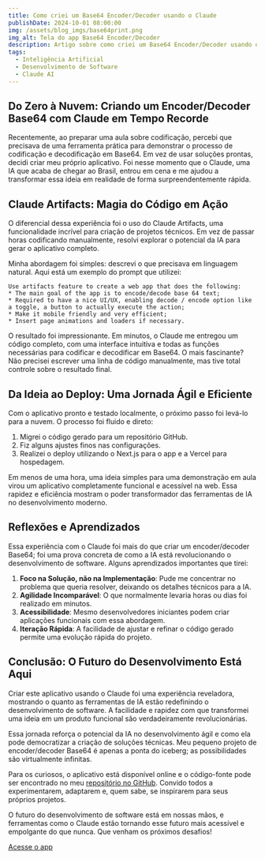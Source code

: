 ```yaml
---
title: Como criei um Base64 Encoder/Decoder usando o Claude
publishDate: 2024-10-01 08:00:00
img: /assets/blog_imgs/base64print.png
img_alt: Tela do app Base64 Encoder/Decoder
description: Artigo sobre como criei um Base64 Encoder/Decoder usando o Claude AI.
tags:
  - Inteligência Artificial
  - Desenvolvimento de Software
  - Claude AI
---
```


## Do Zero à Nuvem: Criando um Encoder/Decoder Base64 com Claude em Tempo Recorde

Recentemente, ao preparar uma aula sobre codificação, percebi que precisava de uma ferramenta prática para demonstrar o processo de codificação e decodificação em Base64. Em vez de usar soluções prontas, decidi criar meu próprio aplicativo. Foi nesse momento que o Claude, uma IA que acaba de chegar ao Brasil, entrou em cena e me ajudou a transformar essa ideia em realidade de forma surpreendentemente rápida.

## Claude Artifacts: Magia do Código em Ação

O diferencial dessa experiência foi o uso do Claude Artifacts, uma funcionalidade incrível para criação de projetos técnicos. Em vez de passar horas codificando manualmente, resolvi explorar o potencial da IA para gerar o aplicativo completo.

Minha abordagem foi simples: descrevi o que precisava em linguagem natural. Aqui está um exemplo do prompt que utilizei:

```plaintext
Use artifacts feature to create a web app that does the following:
* The main goal of the app is to encode/decode base 64 text;
* Required to have a nice UI/UX, enabling decode / encode option like a toggle, a button to actually execute the action;
* Make it mobile friendly and very efficient;
* Insert page animations and loaders if necessary.
```

O resultado foi impressionante. Em minutos, o Claude me entregou um código completo, com uma interface intuitiva e todas as funções necessárias para codificar e decodificar em Base64. O mais fascinante? Não precisei escrever uma linha de código manualmente, mas tive total controle sobre o resultado final.

## Da Ideia ao Deploy: Uma Jornada Ágil e Eficiente

Com o aplicativo pronto e testado localmente, o próximo passo foi levá-lo para a nuvem. O processo foi fluido e direto:

1. Migrei o código gerado para um repositório GitHub.
2. Fiz alguns ajustes finos nas configurações.
3. Realizei o deploy utilizando o Next.js para o app e a Vercel para hospedagem.

Em menos de uma hora, uma ideia simples para uma demonstração em aula virou um aplicativo completamente funcional e acessível na web. Essa rapidez e eficiência mostram o poder transformador das ferramentas de IA no desenvolvimento moderno.

## Reflexões e Aprendizados

Essa experiência com o Claude foi mais do que criar um encoder/decoder Base64; foi uma prova concreta de como a IA está revolucionando o desenvolvimento de software. Alguns aprendizados importantes que tirei:

1. **Foco na Solução, não na Implementação**: Pude me concentrar no problema que queria resolver, deixando os detalhes técnicos para a IA.
2. **Agilidade Incomparável**: O que normalmente levaria horas ou dias foi realizado em minutos.
3. **Acessibilidade**: Mesmo desenvolvedores iniciantes podem criar aplicações funcionais com essa abordagem.
4. **Iteração Rápida**: A facilidade de ajustar e refinar o código gerado permite uma evolução rápida do projeto.

## Conclusão: O Futuro do Desenvolvimento Está Aqui

Criar este aplicativo usando o Claude foi uma experiência reveladora, mostrando o quanto as ferramentas de IA estão redefinindo o desenvolvimento de software. A facilidade e rapidez com que transformei uma ideia em um produto funcional são verdadeiramente revolucionárias.

Essa jornada reforça o potencial da IA no desenvolvimento ágil e como ela pode democratizar a criação de soluções técnicas. Meu pequeno projeto de encoder/decoder Base64 é apenas a ponta do iceberg; as possibilidades são virtualmente infinitas.

Para os curiosos, o aplicativo está disponível online e o código-fonte pode ser encontrado no meu [repositório no GitHub](https://github.com/idcesares/Base64-Encoder-Decoder). Convido todos a experimentarem, adaptarem e, quem sabe, se inspirarem para seus próprios projetos.

O futuro do desenvolvimento de software está em nossas mãos, e ferramentas como o Claude estão tornando esse futuro mais acessível e empolgante do que nunca. Que venham os próximos desafios!

<a href="https://base64.dcesares.dev" target="_blank" class="button-post">Acesse o app</a>